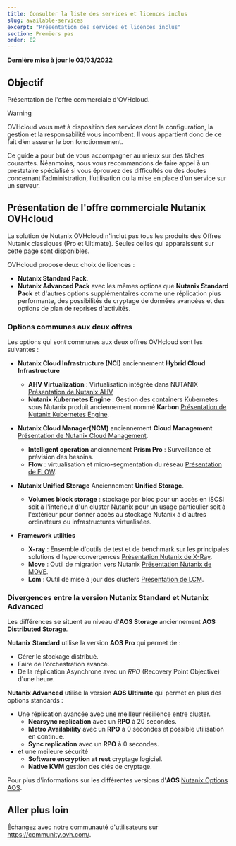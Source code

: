 ```yaml
---
title: Consulter la liste des services et licences inclus
slug: available-services
excerpt: "Présentation des services et licences inclus"
section: Premiers pas
order: 02
---
```


**Dernière mise à jour le 03/03/2022**

## Objectif

Présentation de l'offre commerciale d'OVHcloud.

> [!warning]
> OVHcloud vous met à disposition des services dont la configuration, la gestion et la responsabilité vous incombent. Il vous appartient donc de ce fait d’en assurer le bon fonctionnement.
>
> Ce guide a pour but de vous accompagner au mieux sur des tâches courantes. Néanmoins, nous vous recommandons de faire appel à un prestataire spécialisé si vous éprouvez des difficultés ou des doutes concernant l’administration, l’utilisation ou la mise en place d’un service sur un serveur.
>

## Présentation de l'offre commerciale Nutanix OVHcloud

La solution de Nutanix OVHcloud n'inclut pas tous les produits des Offres Nutanix classiques (Pro et Ultimate). Seules celles qui apparaissent sur cette page sont disponibles.

OVHcloud propose deux choix de licences :

* **Nutanix Standard Pack**.
* **Nutanix Advanced Pack** avec les mêmes options que **Nutanix Standard Pack** et d'autres options supplémentaires comme une réplication plus performante, des possibilités de cryptage de données avancées et des options de plan de reprises d'activités. 

### Options communes aux deux offres

Les options qui sont communes aux deux offres OVHcloud sont les suivantes :

- **Nutanix Cloud Infrastructure (NCI)** anciennement **Hybrid Cloud Infrastructure** 
    + **AHV Virtualization** : Virtualisation intégrée dans NUTANIX [Présentation de Nutanix AHV](https://www.nutanix.com/products/ahv)
    + **Nutanix Kubernetes Engine** : Gestion des containers Kubernetes sous Nutanix produit anciennement nommé **Karbon** [Présentation de Nutanix Kubernetes Engine](https://www.nutanix.com/products/karbon).

- **Nutanix Cloud Manager(NCM)** anciennement **Cloud Management** [Présentation de Nutanix Cloud Management](https://www.nutanix.com/products/cloud-manager/aiops).
    + **Intelligent operation** anciennement **Prism Pro** : Surveillance et prévision des besoins.
    + **Flow** : virtualisation et micro-segmentation du réseau [Présentation de FLOW](https://www.nutanix.com/products/flow).

- **Nutanix Unified Storage** Anciennement **Unified Storage**.
    + **Volumes block storage** : stockage par bloc pour un accès en iSCSI soit à l'interieur d'un cluster Nutanix pour un usage particulier soit à l'extérieur pour donner accès au stockage Nutanix à d'autres ordinateurs ou infrastructures virtualisées.

- **Framework utilities**

    + **X-ray** : Ensemble d'outils de test et de benchmark sur les principales solutions d'hyperconvergences [Présentation Nutanix de X-Ray](https://www.nutanix.com/products/x-ray).
    + **Move** :  Outil de migration vers Nutanix [Présentation Nutanix de MOVE](https://www.nutanix.com/products/move).
    + **Lcm** : Outil de mise à jour des clusters [Présentation de LCM](https://www.nutanix.com/products/life-cycle-manager).

### Divergences entre la version **Nutanix Standard** et **Nutanix Advanced**

Les différences se situent au niveau d'**AOS Storage** anciennement **AOS Distributed Storage**.

**Nutanix Standard** utilise la version **AOS Pro** qui permet de :
- Gérer le stockage distribué.
- Faire de l'orchestration avancé.
- De la réplication Asynchrone avec un *RPO* (Recovery Point Objective) d'une heure.

**Nutanix Advanced** utilise la version **AOS Ultimate** qui permet en plus des options standards :
- Une réplication avancée avec une meilleur résilience entre cluster.
    + **Nearsync replication** avec un **RPO** à 20 secondes.
    + **Metro Availability** avec un **RPO** à 0 secondes et possible utilisation en continue.
    + **Sync replication** avec un **RPO** à 0 secondes.
- et une meileure sécurité
    + **Software encryption at rest** cryptage logiciel.
    + **Native KVM** gestion des clés de cryptage.   

Pour plus d'informations sur les différentes versions d'**AOS** [Nutanix Options AOS](https://www.nutanix.com/products/software-options).


## Aller plus loin


Échangez avec notre communauté d'utilisateurs sur <https://community.ovh.com/>.
